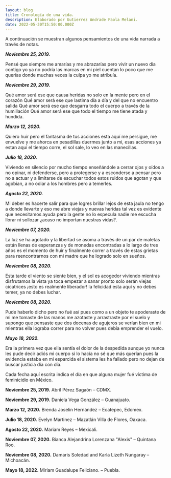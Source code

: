 ```yaml
---
layout: blog
title: Cronología de una vida.
description: Elaborado por Gutierrez Andrade Paola Melani.
date: 2022-05-30T15:50:00.000Z
---
```

A continuación se muestran algunos pensamientos de una vida narrada a través de notas.

***Noviembre 25, 2019.***

Pensé que siempre me amarías y me abrazarías
pero vivir un nuevo dia contigo yo ya no podría 
las marcas en mi piel cuentan lo poco que me querías
donde muchas veces la culpa yo me atribuía.

***Noviembre 29, 2019.***

Qué amor será ese que causa heridas no solo en la mente pero en el corazón
Qué amor será ese que lastima día a día y del que no encuentro salida
Qué amor será ese que desgarra todo el cuerpo a través de la humillación
Qué amor será ese que todo el tiempo me tiene atada y hundida.

***Marzo 12, 2020.***

Quiero huir pero el fantasma de tus acciones esta aquí
me persigue, me envuelve y me ahorca en pesadillas 
duermes junto a mi, esas acciones ya estan aquí
el tiempo corre, el sol sale, lo veo en las manecillas. 

***Julio 18, 2020.***

Viviendo en silencio por mucho tiempo enseñándole a cerrar ojos y oídos 
a no opinar, ni defenderse, pero a protegerse y a esconderse 
a pensar pero no a actuar y a limitarse de escuchar todos estos ruidos
que agotan y que agobian, a no odiar a los hombres pero a temerles.

***Agosto 22, 2020.***

Mi deber es hacerte salir para que logres brillar lejos de esta jaula
no tengo a donde llevarte y eso me abre viejas y nuevas heridas
tal vez es evidente que necesitamos ayuda pero la gente no lo especula
nadie me escucha llorar ni sollozar ¿acaso no importan nuestras vidas?.

***Noviembre 07, 2020.***

La luz se ha agotado y la libertad se asoma a través de un par de maletas
están llenas de esperanzas y de monedas encontradas a lo largo de tres años 
es el momento de huir y finalmente correr a través de estas grietas
para reencontrarnos con mi madre que he logrado solo en sueños.

***Noviembre 08, 2020.***

Esta tarde el viento se siente bien, y el sol es acogedor 
viviendo mientras disfrutamos la vista ya toca empezar a sanar
pronto solo serán viejas cicatrices ¡esto es realmente liberador!
la felicidad esta aquí y no debes temer, ya no debes luchar.

***Noviembre 08, 2020.***

Pude haberlo dicho pero no fué así pues como a un objeto te apoderaste de mi
me tomaste de las manos me azotaste y arrastraste por el suelo 
y supongo que pensaste que dos docenas de agujeros se verían bien en mi
mientras ella lograba correr para no volver pues debía emprender el vuelo.

***Mayo 18, 2022.*** 

Era la primera vez que ella sentía el dolor de la despedida
aunque yo nunca les pude decir adiós mi cuerpo si lo hacía
no sé que más querían pues la evidencia estaba en mi esparcida
el sistema les ha fallado pero no dejan de buscar justicia día con día.





Cada fecha aquí escrita indica el día en que alguna mujer fué víctima de feminicidio en México. 

**Noviembre 25, 2019.** Abril Pérez Sagaón –  CDMX. 

**Noviembre 29, 2019.** Daniela Vega González – Guanajuato.

**Marzo 12, 2020.** Brenda Joselin Hernández – Ecatepec, Edomex.

**Julio 18, 2020.** Evelyn Martinez – Mazatlán Villa de Flores, Oaxaca.

**Agosto 22, 2020.** Mariam Reyes – Mexicali.

**Noviembre 07, 2020.** Bianca Alejandrina Lorenzana "Alexis" – Quintana Roo.

**Noviembre 08, 2020.** Damaris Soledad and Karla Lizeth Nungaray – Michoacán.

**Mayo 18, 2022.** Miriam Guadalupe Feliciano. – Puebla.